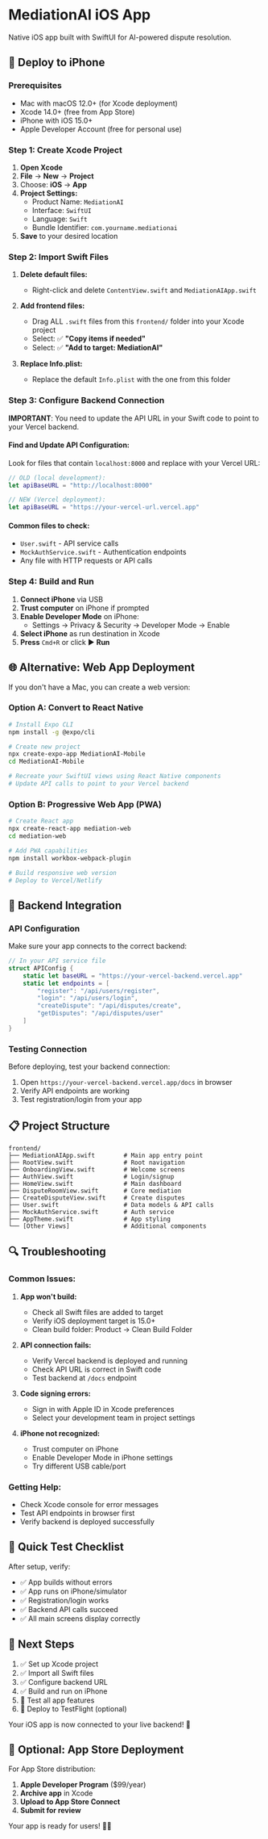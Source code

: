 # MediationAI iOS App

Native iOS app built with SwiftUI for AI-powered dispute resolution.

## 📱 Deploy to iPhone

### Prerequisites
- Mac with macOS 12.0+ (for Xcode deployment)
- Xcode 14.0+ (free from App Store)
- iPhone with iOS 15.0+
- Apple Developer Account (free for personal use)

### Step 1: Create Xcode Project
1. **Open Xcode**
2. **File** → **New** → **Project**
3. Choose: **iOS** → **App**
4. **Project Settings:**
   - Product Name: `MediationAI`
   - Interface: `SwiftUI`
   - Language: `Swift`
   - Bundle Identifier: `com.yourname.mediationai`
5. **Save** to your desired location

### Step 2: Import Swift Files
1. **Delete default files:**
   - Right-click and delete `ContentView.swift` and `MediationAIApp.swift`
   
2. **Add frontend files:**
   - Drag ALL `.swift` files from this `frontend/` folder into your Xcode project
   - Select: ✅ **"Copy items if needed"**
   - Select: ✅ **"Add to target: MediationAI"**
   
3. **Replace Info.plist:**
   - Replace the default `Info.plist` with the one from this folder

### Step 3: Configure Backend Connection

**IMPORTANT**: You need to update the API URL in your Swift code to point to your Vercel backend.

#### Find and Update API Configuration:
Look for files that contain `localhost:8000` and replace with your Vercel URL:

```swift
// OLD (local development):
let apiBaseURL = "http://localhost:8000"

// NEW (Vercel deployment):
let apiBaseURL = "https://your-vercel-url.vercel.app"
```

#### Common files to check:
- `User.swift` - API service calls
- `MockAuthService.swift` - Authentication endpoints
- Any file with HTTP requests or API calls

### Step 4: Build and Run
1. **Connect iPhone** via USB
2. **Trust computer** on iPhone if prompted
3. **Enable Developer Mode** on iPhone:
   - Settings → Privacy & Security → Developer Mode → Enable
4. **Select iPhone** as run destination in Xcode
5. **Press** `Cmd+R` or click ▶️ **Run**

## 🌐 Alternative: Web App Deployment

If you don't have a Mac, you can create a web version:

### Option A: Convert to React Native
```bash
# Install Expo CLI
npm install -g @expo/cli

# Create new project
npx create-expo-app MediationAI-Mobile
cd MediationAI-Mobile

# Recreate your SwiftUI views using React Native components
# Update API calls to point to your Vercel backend
```

### Option B: Progressive Web App (PWA)
```bash
# Create React app
npx create-react-app mediation-web
cd mediation-web

# Add PWA capabilities
npm install workbox-webpack-plugin

# Build responsive web version
# Deploy to Vercel/Netlify
```

## 🔧 Backend Integration

### API Configuration
Make sure your app connects to the correct backend:

```swift
// In your API service file
struct APIConfig {
    static let baseURL = "https://your-vercel-backend.vercel.app"
    static let endpoints = [
        "register": "/api/users/register",
        "login": "/api/users/login",
        "createDispute": "/api/disputes/create",
        "getDisputes": "/api/disputes/user"
    ]
}
```

### Testing Connection
Before deploying, test your backend connection:
1. Open `https://your-vercel-backend.vercel.app/docs` in browser
2. Verify API endpoints are working
3. Test registration/login from your app

## 📋 Project Structure

```
frontend/
├── MediationAIApp.swift        # Main app entry point
├── RootView.swift              # Root navigation
├── OnboardingView.swift        # Welcome screens
├── AuthView.swift              # Login/signup
├── HomeView.swift              # Main dashboard
├── DisputeRoomView.swift       # Core mediation
├── CreateDisputeView.swift     # Create disputes
├── User.swift                  # Data models & API calls
├── MockAuthService.swift       # Auth service
├── AppTheme.swift              # App styling
└── [Other Views]               # Additional components
```

## 🔍 Troubleshooting

### Common Issues:

1. **App won't build:**
   - Check all Swift files are added to target
   - Verify iOS deployment target is 15.0+
   - Clean build folder: Product → Clean Build Folder

2. **API connection fails:**
   - Verify Vercel backend is deployed and running
   - Check API URL is correct in Swift code
   - Test backend at `/docs` endpoint

3. **Code signing errors:**
   - Sign in with Apple ID in Xcode preferences
   - Select your development team in project settings

4. **iPhone not recognized:**
   - Trust computer on iPhone
   - Enable Developer Mode in iPhone settings
   - Try different USB cable/port

### Getting Help:
- Check Xcode console for error messages
- Test API endpoints in browser first
- Verify backend is deployed successfully

## 🎯 Quick Test Checklist

After setup, verify:
- ✅ App builds without errors
- ✅ App runs on iPhone/simulator
- ✅ Registration/login works
- ✅ Backend API calls succeed
- ✅ All main screens display correctly

## 📝 Next Steps

1. ✅ Set up Xcode project
2. ✅ Import all Swift files
3. ✅ Configure backend URL
4. ✅ Build and run on iPhone
5. 🔄 Test all app features
6. 🔄 Deploy to TestFlight (optional)

Your iOS app is now connected to your live backend! 🎉

## 🚀 Optional: App Store Deployment

For App Store distribution:
1. **Apple Developer Program** ($99/year)
2. **Archive app** in Xcode
3. **Upload to App Store Connect**
4. **Submit for review**

Your app is ready for users! 📱✨